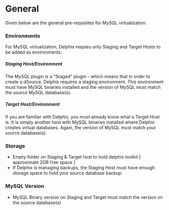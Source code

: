 # General

Given below are the general pre-requisites for MySQL virtualization.

### Environments
For MySQL virtualization, Delphix requies only Staging and Target Hosts to be added as environments. 

##### Staging Host/Environment
   The MySQL plugin is a "Staged" plugin - which means that in order to create a dSource, Delphix requires a staging environment.
   This environment must have MySQL binaries installed and the version of MySQL must match the source MySQL database(s).

##### Target Host/Environment
 If you are familiar with Delphix, you must already know what a Target Host is.
 It is simply another host with MySQL binaries installed where Delphix creates virtual databases.
 Again, the version of MySQL must match your source database(s).

### Storage
- Empty folder on Staging & Target host to hold delphix toolkit [ approximate 2GB free space ]
- If Delphix is managing backups, the Staging Host must have enough storage space to hold your source database backup.

### MySQL Version
- MySQL Binary version on Staging and Target must match the version on the source database(s)


